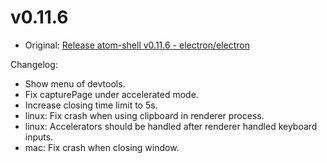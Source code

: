 # v0.11.6

* Original: [Release atom-shell v0.11.6 - electron/electron](https://github.com/electron/electron/releases/tag/v0.11.6)

Changelog:

* Show menu of devtools.
* Fix capturePage under accelerated mode.
* Increase closing time limit to 5s.
* linux: Fix crash when using clipboard in renderer process.
* linux: Accelerators should be handled after renderer handled keyboard inputs.
* mac: Fix crash when closing window.
